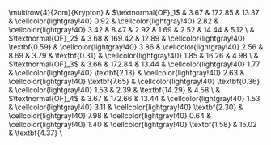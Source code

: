  \multirow{4}{2cm}{Krypton} & $\textnormal{OF}_1$ & 3.67 & 172.85 & 13.37 &  \cellcolor{lightgray!40} 0.92 &  \cellcolor{lightgray!40} 2.82 &  \cellcolor{lightgray!40} 3.42 &  8.47 &  2.92 &  1.69 &  2.52 &  14.44 &  5.12 \\ 
   & $\textnormal{OF}_2$ & 3.68 & 169.42 & 12.89 &  \cellcolor{lightgray!40} \textbf{0.59} &  \cellcolor{lightgray!40} 3.86 &  \cellcolor{lightgray!40} 2.56 &  8.69 &  3.79 &  \textbf{0.31} &  \cellcolor{lightgray!40} 1.85 &  16.26 &  4.98 \\ 
   & $\textnormal{OF}_3$ & 3.66 & 172.84 & 13.44 &  \cellcolor{lightgray!40} 1.77 &  \cellcolor{lightgray!40} \textbf{2.13} &  \cellcolor{lightgray!40} 2.63 &  \cellcolor{lightgray!40} \textbf{7.65} &  \cellcolor{lightgray!40} \textbf{0.36} &  \cellcolor{lightgray!40} 1.53 &  2.39 &  \textbf{14.29} &  4.58 \\ 
   & $\textnormal{OF}_4$ & 3.67 & 172.66 & 13.44 &  \cellcolor{lightgray!40} 1.53 &  \cellcolor{lightgray!40} 3.11 &  \cellcolor{lightgray!40} \textbf{2.30} &  \cellcolor{lightgray!40} 7.98 &  \cellcolor{lightgray!40} 0.64 &  \cellcolor{lightgray!40} 1.40 &  \cellcolor{lightgray!40} \textbf{1.58} &  15.02 &  \textbf{4.37} \\ 
  